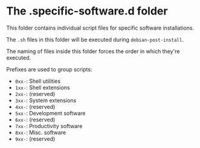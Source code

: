 # The .specific-software.d folder

This folder contains individual script files for specific software installations.

The `.sh` files in this folder will be executed during `debian-post-install`.

The naming of files inside this folder forces the order in which they're executed.

Prefixes are used to group scripts:
* `0xx-`: Shell utilities
* `1xx-`: Shell extensions
* `2xx-`: (reserved)
* `3xx-`: System extensions
* `4xx-`: (reserved)
* `5xx-`: Development software
* `6xx-`: (reserved)
* `7xx-`: Productivity software
* `8xx-`: Misc. software
* `9xx-`: (reserved)
